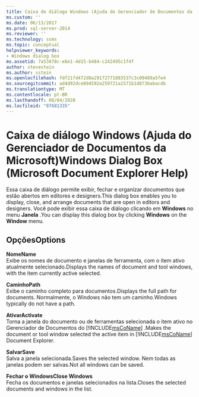 ```yaml
---
title: Caixa de diálogo Windows (Ajuda do Gerenciador de Documentos da Microsoft) | Microsoft Docs
ms.custom: ''
ms.date: 06/13/2017
ms.prod: sql-server-2014
ms.reviewer: ''
ms.technology: ssms
ms.topic: conceptual
helpviewer_keywords:
- Windows dialog box
ms.assetid: 7a53478c-e8e1-4d15-b484-c242495c1f4f
author: stevestein
ms.author: sstein
ms.openlocfilehash: fdf21fd472d0a29172771883537c3c09489a5fe4
ms.sourcegitcommit: ad4d92dce894592a259721a1571b1d8736abacdb
ms.translationtype: MT
ms.contentlocale: pt-BR
ms.lasthandoff: 08/04/2020
ms.locfileid: "87681335"
---
```

# <a name="windows-dialog-box-microsoft-document-explorer-help"></a><span data-ttu-id="fb371-102">Caixa de diálogo Windows (Ajuda do Gerenciador de Documentos da Microsoft)</span><span class="sxs-lookup"><span data-stu-id="fb371-102">Windows Dialog Box (Microsoft Document Explorer Help)</span></span>
  <span data-ttu-id="fb371-103">Essa caixa de diálogo permite exibir, fechar e organizar documentos que estão abertos em editores e designers.</span><span class="sxs-lookup"><span data-stu-id="fb371-103">This dialog box enables you to display, close, and arrange documents that are open in editors and designers.</span></span> <span data-ttu-id="fb371-104">Você pode exibir essa caixa de diálogo clicando em **Windows** no menu **Janela** .</span><span class="sxs-lookup"><span data-stu-id="fb371-104">You can display this dialog box by clicking **Windows** on the **Window** menu.</span></span>  
  
## <a name="options"></a><span data-ttu-id="fb371-105">Opções</span><span class="sxs-lookup"><span data-stu-id="fb371-105">Options</span></span>  
 <span data-ttu-id="fb371-106">**Nome**</span><span class="sxs-lookup"><span data-stu-id="fb371-106">**Name**</span></span>  
 <span data-ttu-id="fb371-107">Exibe os nomes de documento e janelas de ferramenta, com o item ativo atualmente selecionado.</span><span class="sxs-lookup"><span data-stu-id="fb371-107">Displays the names of document and tool windows, with the item currently active selected.</span></span>  
  
 <span data-ttu-id="fb371-108">**Caminho**</span><span class="sxs-lookup"><span data-stu-id="fb371-108">**Path**</span></span>  
 <span data-ttu-id="fb371-109">Exibe o caminho completo para documentos.</span><span class="sxs-lookup"><span data-stu-id="fb371-109">Displays the full path for documents.</span></span> <span data-ttu-id="fb371-110">Normalmente, o Windows não tem um caminho.</span><span class="sxs-lookup"><span data-stu-id="fb371-110">Windows typically do not have a path.</span></span>  
  
 <span data-ttu-id="fb371-111">**Ativar**</span><span class="sxs-lookup"><span data-stu-id="fb371-111">**Activate**</span></span>  
 <span data-ttu-id="fb371-112">Torna a janela do documento ou de ferramentas selecionada o item ativo no Gerenciador de Documentos do [!INCLUDE[msCoName](../../includes/msconame-md.md)] .</span><span class="sxs-lookup"><span data-stu-id="fb371-112">Makes the document or tool window selected the active item in [!INCLUDE[msCoName](../../includes/msconame-md.md)] Document Explorer.</span></span>  
  
 <span data-ttu-id="fb371-113">**Salvar**</span><span class="sxs-lookup"><span data-stu-id="fb371-113">**Save**</span></span>  
 <span data-ttu-id="fb371-114">Salva a janela selecionada.</span><span class="sxs-lookup"><span data-stu-id="fb371-114">Saves the selected window.</span></span> <span data-ttu-id="fb371-115">Nem todas as janelas podem ser salvas.</span><span class="sxs-lookup"><span data-stu-id="fb371-115">Not all windows can be saved.</span></span>  
  
 <span data-ttu-id="fb371-116">**Fechar o Windows**</span><span class="sxs-lookup"><span data-stu-id="fb371-116">**Close Windows**</span></span>  
 <span data-ttu-id="fb371-117">Fecha os documentos e janelas selecionados na lista.</span><span class="sxs-lookup"><span data-stu-id="fb371-117">Closes the selected documents and windows in the list.</span></span>  

